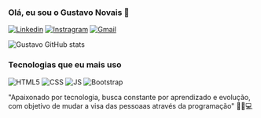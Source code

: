 ### Olá, eu sou o Gustavo Novais 👋

[![Linkedin](https://img.shields.io/badge/LinkedIn-0077B5?style=for-the-badge&logo=linkedin&logoColor=white)](https://www.linkedin.com/in/gustavo-novais-lima-063b88215/)
[![Instragram](https://img.shields.io/badge/Instagram-E4405F?style=for-the-badge&logo=instagram&logoColor=white)](https://www.instagram.com/gustan.lima/)
[![Gmail](https://img.shields.io/badge/Gmail-D14836?style=for-the-badge&logo=gmail&logoColor=white)](https://mail.google.com/mail/u/0/#inbox)

![Gustavo GitHub stats](https://github-readme-stats.vercel.app/api?username=GustavoNovaisLima&show_icons=true&theme=gruvbox)

### Tecnologias que eu mais uso 
<div style="display: inline_block"> 
<img alt="HTML5" src="https://img.shields.io/badge/HTML5-E34F26?style=for-the-badge&logo=html5&logoColor=white">
<img alt="CSS" src="https://img.shields.io/badge/CSS3-1572B6?style=for-the-badge&logo=css3&logoColor=white">
<img alt="JS" src="https://img.shields.io/badge/JavaScript-F7DF1E?style=for-the-badge&logo=javascript&logoColor=black">
<img alt="Bootstrap" src="https://img.shields.io/badge/Bootstrap-563D7C?style=for-the-badge&logo=bootstrap&logoColor=white">

</div>

"Apaixonado por tecnologia, busca constante por aprendizado e evolução, com objetivo de  mudar a visa das pessoaas através da programação" 👨‍🎓💻
